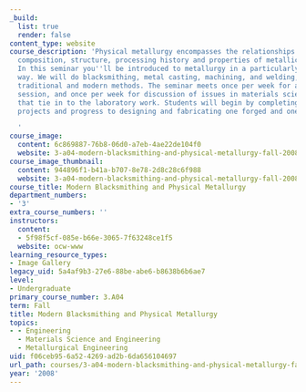 ```yaml
---
_build:
  list: true
  render: false
content_type: website
course_description: 'Physical metallurgy encompasses the relationships between the
  composition, structure, processing history and properties of metallic materials.
  In this seminar you''ll be introduced to metallurgy in a particularly "physical"
  way. We will do blacksmithing, metal casting, machining, and welding, using both
  traditional and modern methods. The seminar meets once per week for an evening laboratory
  session, and once per week for discussion of issues in materials science and engineering
  that tie in to the laboratory work. Students will begin by completing some specified
  projects and progress to designing and fabricating one forged and one cast piece.

  '
course_image:
  content: 6c869887-76b8-06d0-a7eb-4ae22de104f0
  website: 3-a04-modern-blacksmithing-and-physical-metallurgy-fall-2008
course_image_thumbnail:
  content: 944896f1-b41a-b707-8e78-2d8c28c6f988
  website: 3-a04-modern-blacksmithing-and-physical-metallurgy-fall-2008
course_title: Modern Blacksmithing and Physical Metallurgy
department_numbers:
- '3'
extra_course_numbers: ''
instructors:
  content:
  - 5f98f5cf-085e-b66e-3065-7f63248ce1f5
  website: ocw-www
learning_resource_types:
- Image Gallery
legacy_uid: 5a4af9b3-27e6-88be-abe6-b8638b6b6ae7
level:
- Undergraduate
primary_course_number: 3.A04
term: Fall
title: Modern Blacksmithing and Physical Metallurgy
topics:
- - Engineering
  - Materials Science and Engineering
  - Metallurgical Engineering
uid: f06ceb95-6a52-4269-ad2b-6da656104697
url_path: courses/3-a04-modern-blacksmithing-and-physical-metallurgy-fall-2008
year: '2008'
---
```


